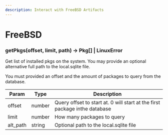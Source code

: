 ```yaml
---
description: Interact with FreeBSD Artifacts
---
```


# FreeBSD


### getPkgs(offset, limit, path) -> Pkg[] | LinuxError

Get list of installed pkgs on the system. You may provide an optional alternative
full path to the local.sqlite file.

You must provided an offset and the amount of packages to query from the
database.


| Param    | Type   | Description                                                                |
| -------- | ------ | -------------------------------------------------------------------------- |
| offset   | number | Query offset to start at. 0 will start at the first package inthe database |
| limit    | number | How many packages to query                                                 |
| alt_path | string | Optional path to the local.sqlite file                                     |
